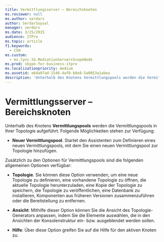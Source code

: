 ```yaml
---
title: Vermittlungsserver – Bereichsknoten
ms.reviewer: null
ms.author: serdars
author: SerdarSoysal
manager: serdars
ms.date: 3/25/2015
audience: ITPro
ms.topic: article
f1.keywords:
  - CSH
ms.custom:
  - ms.lync.tb.MediationServersScopeNode
ms.prod: skype-for-business-itpro
ms.localizationpriority: medium
ms.assetid: e6da97ad-1546-4af8-b8e8-5a0053a1abea
description: 'Unterhalb des Knotens Vermittlungspools werden die Vermittlungspools in Ihrer Topologie aufgeführt. Folgende Möglichkeiten stehen zur Verfügung:'
---
```


# <a name="mediation-servers-scope-node"></a>Vermittlungsserver – Bereichsknoten
 
Unterhalb des Knotens **Vermittlungspools** werden die Vermittlungspools in Ihrer Topologie aufgeführt. Folgende Möglichkeiten stehen zur Verfügung:
  
- **Neuer Vermittlungspool**. Startet den Assistenten zum Definieren eines neuen Vermittlungspools, mit dem Sie einen neuen Vermittlungspool zur Topologie hinzufügen.
    
Zusätzlich zu den Optionen für Vermittlungspools sind die folgenden allgemeinen Optionen verfügbar:
  
- **Topologie**. Sie können diese Option verwenden, um eine neue Topologie zu definieren, eine vorhandene Topologie zu öffnen, die aktuelle Topologie herunterzuladen, eine Kopie der Topologie zu speichern, die Topologie zu veröffentlichen, eine Datenbank zu installieren, Komponenten aus früheren Versionen zusammenzuführen oder die Bereitstellung zu entfernen.
    
- **Ansicht**: Mithilfe dieser Option können Sie die Ansicht des Topologie-Generators anpassen, indem Sie die Elemente auswählen, die in den Ansichten der Konsolenstruktur ein- bzw. ausgeblendet werden sollen.
    
- **Hilfe**: Über diese Option greifen Sie auf die Hilfe für den aktiven Knoten zu.
    


